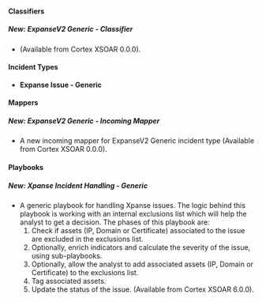 
#### Classifiers
##### New: ExpanseV2 Generic - Classifier
-  (Available from Cortex XSOAR 0.0.0).

#### Incident Types
- **Expanse Issue - Generic**

#### Mappers
##### New: ExpanseV2 Generic - Incoming Mapper
- A new incoming mapper for ExpanseV2 Generic incident type (Available from Cortex XSOAR 0.0.0).

#### Playbooks
##### New: Xpanse Incident Handling - Generic
- A generic playbook for handling Xpanse issues.
The logic behind this playbook is working with an internal exclusions list which will help the analyst to get a decision.
The phases of this playbook are:
  1) Check if assets (IP, Domain or Certificate) associated to the issue are excluded in the exclusions list.
  2) Optionally, enrich indicators and calculate the severity of the issue, using sub-playbooks.
  3) Optionally, allow the analyst to add associated assets (IP, Domain or Certificate) to the exclusions list.
  4) Tag associated assets.
  5) Update the status of the issue. (Available from Cortex XSOAR 6.0.0).
